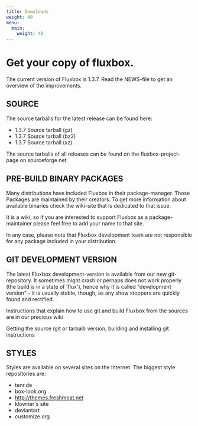 ```yaml
---
title: Downloads
weight: 40
menu:
  main:
    weight: 40
---
```


# Get your copy of fluxbox.

The current version of Fluxbox is 1.3.7. Read the NEWS-file to get an overview
of the improvements.

## SOURCE

The source tarballs for the latest release can be found here:

* 1.3.7 Source tarball (gz)
* 1.3.7 Source tarball (bz2)
* 1.3.7 Source tarball (xz)
    
The source tarballs of all releases can be found on the fluxbox-project-page
on sourceforge.net.

## PRE-BUILD BINARY PACKAGES

Many distributions have included Fluxbox in their package-manager. Those
Packages are maintained by their creators. To get more information about
available binaries check the wiki-site that is dedicated to that issue.

It is a wiki, so if you are interested to support Fluxbox as a
package-maintainer please feel free to add your name to that site.

In any case, please note that Fluxbox development team are not responsible for
any package included in your distribution.

## GIT DEVELOPMENT VERSION

The latest Fluxbox development-version is available from our new
git-repository. It sometimes might crash or perhaps does not work properly
(the build is in a state of 'flux'), hence why it is called "development
version" - it is usually stable, though, as any show stoppers are quickly
found and rectified.

Instructions that explain how to use git and build Fluxbox from the sources
are in our precious wiki

Getting the source (git or tarball) version, building and installing
git instructions

## STYLES

Styles are available on several sites on the Internet. The biggest style
repositories are:

* tenr.de
* box-look.org
* http://themes.freshmeat.net
* klowner's site
* deviantart
* customize.org

